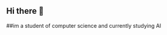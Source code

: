 ## Hi there 👋
##im a student of computer science and currently studying AI
<!--
**hoorain-08/hoorain-08** is a ✨ _special_ ✨ repository because its `README.md` (this file) appears on your GitHub profile.
i can do beginners coding in c++
Here are some ideas to get you started:

- 🔭 I’m currently working on ...
- 🌱 I’m currently learning ...
- 👯 I’m looking to collaborate on ...
- 🤔 I’m looking for help with ...
- 💬 Ask me about ...
- 📫 How to reach me: ...
- 😄 Pronouns: ...
- ⚡ Fun fact: ...
-->
